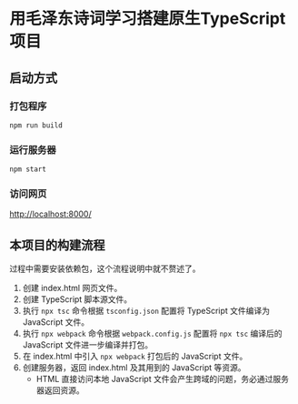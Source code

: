 # 用毛泽东诗词学习搭建原生TypeScript项目

## 启动方式

### 打包程序

```shell
npm run build
```

### 运行服务器

```shell
npm start
```

### 访问网页

<http://localhost:8000/>

## 本项目的构建流程

过程中需要安装依赖包，这个流程说明中就不赘述了。

1. 创建 index.html 网页文件。
2. 创建 TypeScript 脚本源文件。
3. 执行 `npx tsc` 命令根据 `tsconfig.json` 配置将 TypeScript 文件编译为 JavaScript 文件。
4. 执行 `npx webpack` 命令根据 `webpack.config.js` 配置将 `npx tsc` 编译后的 JavaScript 文件进一步编译并打包。
5. 在 index.html 中引入 `npx webpack` 打包后的 JavaScript 文件。
6. 创建服务器，返回 index.html 及其用到的 JavaScript 等资源。
   - HTML 直接访问本地 JavaScript 文件会产生跨域的问题，务必通过服务器返回资源。
